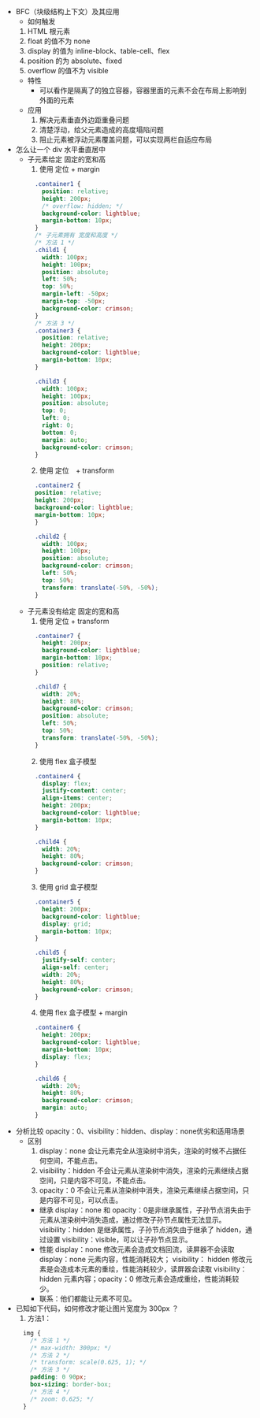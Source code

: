 - BFC（块级结构上下文）及其应用
  -  如何触发
    1. HTML 根元素
    2. float 的值不为 none
    3. display 的值为 inline-block、table-cell、flex
    4. position 的为 absolute、fixed
    5. overflow 的值不为 visible
  - 特性
    - 可以看作是隔离了的独立容器，容器里面的元素不会在布局上影响到外面的元素
  - 应用
    1. 解决元素垂直外边距重叠问题
    2. 清楚浮动，给父元素造成的高度塌陷问题
    3. 阻止元素被浮动元素覆盖问题，可以实现两栏自适应布局
- 怎么让一个  div 水平垂直居中
  - 子元素给定 固定的宽和高
    1. 使用 定位 + margin
      ```css
        .container1 {
          position: relative;
          height: 200px;
          /* overflow: hidden; */
          background-color: lightblue;
          margin-bottom: 10px;
        }
        /* 子元素拥有 宽度和高度 */
        /* 方法 1 */
        .child1 {
          width: 100px;
          height: 100px;
          position: absolute;
          left: 50%;
          top: 50%;
          margin-left: -50px;
          margin-top: -50px;
          background-color: crimson;
        }
        /* 方法 3 */
        .container3 {
          position: relative;
          height: 200px;
          background-color: lightblue;
          margin-bottom: 10px;
        }

        .child3 {
          width: 100px;
          height: 100px;
          position: absolute;
          top: 0;
          left: 0;
          right: 0;
          bottom: 0;
          margin: auto;
          background-color: crimson;
        }
      ```
    2. 使用 定位　+ transform
    ```css
      .container2 {
      position: relative;
      height: 200px;
      background-color: lightblue;
      margin-bottom: 10px;
      }

      .child2 {
        width: 100px;
        height: 100px;
        position: absolute;
        background-color: crimson;
        left: 50%;
        top: 50%;
        transform: translate(-50%, -50%);
      }
    ```
  - 子元素没有给定 固定的宽和高
    1. 使用 定位 + transform
      ```css
        .container7 {
          height: 200px;
          background-color: lightblue;
          margin-bottom: 10px;
          position: relative;
        }

        .child7 {
          width: 20%;
          height: 80%;
          background-color: crimson;
          position: absolute;
          left: 50%;
          top: 50%;
          transform: translate(-50%, -50%);
        }
      ```
    2. 使用 flex 盒子模型
      ```css
        .container4 {
          display: flex;
          justify-content: center;
          align-items: center;
          height: 200px;
          background-color: lightblue;
          margin-bottom: 10px;
        }

        .child4 {
          width: 20%;
          height: 80%;
          background-color: crimson;
        }
      ```
    3. 使用 grid 盒子模型
      ```css
        .container5 {
          height: 200px;
          background-color: lightblue;
          display: grid;
          margin-bottom: 10px;
        }

        .child5 {
          justify-self: center;
          align-self: center;
          width: 20%;
          height: 80%;
          background-color: crimson;
        }
      ```
    4. 使用 flex 盒子模型 + margin
    ```css
      .container6 {
        height: 200px;
        background-color: lightblue;
        margin-bottom: 10px;
        display: flex;
      }

      .child6 {
        width: 20%;
        height: 80%;
        background-color: crimson;
        margin: auto;
      }
    ```
- 分析比较 opacity：0、visibility：hidden、display：none优劣和适用场景
  - 区别
    1. display：none 会让元素完全从渲染树中消失，渲染的时候不占据任何空间，不能点击。
    2. visibility：hidden 不会让元素从渲染树中消失，渲染的元素继续占据空间，只是内容不可见，不能点击。
    3. opacity：0 不会让元素从渲染树中消失，渲染元素继续占据空间，只是内容不可见，可以点击。
    - 继承 display：none 和 opacity：0是非继承属性，子孙节点消失由于元素从渲染树中消失造成，通过修改子孙节点属性无法显示。 visibility：hidden 是继承属性，子孙节点消失由于继承了 hidden，通过设置 visibility：visible，可以让子孙节点显示。
    - 性能 display：none 修改元素会造成文档回流，读屏器不会读取 display：none 元素内容，性能消耗较大； visibility： hidden 修改元素是会造成本元素的重绘，性能消耗较少，读屏器会读取 visibility：hidden 元素内容；opacity：0 修改元素会造成重绘，性能消耗较少。
    - 联系：他们都能让元素不可见。
- 已知如下代码，如何修改才能让图片宽度为 300px ？
  1. 方法1：
  ```css
    img {
      /* 方法 1 */
      /* max-width: 300px; */
      /* 方法 2 */
      /* transform: scale(0.625, 1); */
      /* 方法 3 */
      padding: 0 90px;
      box-sizing: border-box;
      /* 方法 4 */
      /* zoom: 0.625; */
    }
  ```